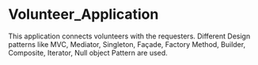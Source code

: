 # Volunteer_Application

This application connects volunteers with the requesters.
Different Design patterns like MVC, Mediator, Singleton, Façade, Factory Method, Builder, Composite, Iterator, Null object Pattern are used.  

